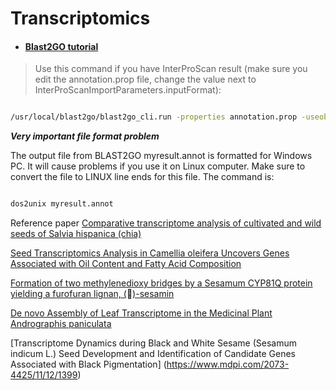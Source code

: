 # Transcriptomics


- #### [Blast2GO tutorial](https://biohpc.cornell.edu/lab/userguide.aspx?a=software&i=73)


> Use this command if you have InterProScan result (make sure you edit the annotation.prop file, change the value next to InterProScanImportParameters.inputFormat):

```bash

/usr/local/blast2go/blast2go_cli.run -properties annotation.prop -useobo go.obo -loadblast blastresults.xml -loadips50 ipsout.xml -mapping -annotation  -annex -statistics all -saveb2g myresult -saveannot myresult -savereport myresult -tempfolder ./ >& annotatelogfile &

```



***Very important file format problem***


The output file from BLAST2GO myresult.annot is formatted for Windows PC. It will cause problems if you use it on Linux computer. Make sure to convert the file to LINUX line ends for this file. The command is:

```bash

dos2unix myresult.annot


```

Reference paper
[Comparative transcriptome analysis of cultivated and wild seeds of Salvia hispanica (chia)](https://www.nature.com/articles/s41598-019-45895-5#Sec9)

[Seed Transcriptomics Analysis in Camellia oleifera Uncovers Genes Associated with Oil Content and Fatty Acid Composition](https://www.mdpi.com/1422-0067/19/1/118)

[Formation of two methylenedioxy bridges by a Sesamum CYP81Q protein yielding a furofuran lignan, ()-sesamin](https://www.pnas.org/content/pnas/103/26/10116.full.pdf)

[De novo Assembly of Leaf Transcriptome in the Medicinal Plant Andrographis paniculata](https://www.frontiersin.org/articles/10.3389/fpls.2016.01203/full)

[Transcriptome Dynamics during Black and White Sesame (Sesamum indicum L.) Seed Development and Identification of Candidate Genes Associated with Black Pigmentation] (https://www.mdpi.com/2073-4425/11/12/1399)


